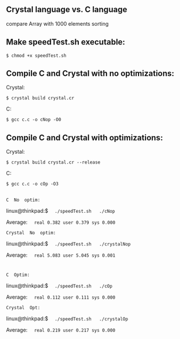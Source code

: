 ## Crystal language vs. C language
compare Array with 1000 elements sorting


## Make speedTest.sh executable:
```$ chmod +x speedTest.sh```

## Compile C and Crystal with no optimizations:
Crystal:

```$ crystal build crystal.cr```

C:

```$ gcc c.c -o cNop -O0```

## Compile C and Crystal with optimizations:
Crystal:

```$ crystal build crystal.cr --release```

C:

```$ gcc c.c -o cOp -O3```


##
##

`C  No  optim:`

linux@thinkpad:$ `  ./speedTest.sh   ./cNop` 

Average: ``  real 0.382 user 0.379 sys 0.000``

`Crystal  No  optim:`

linux@thinkpad:$ `  ./speedTest.sh   ./crystalNop` 

Average: ``  real 5.083 user 5.045 sys 0.001``
#
#

`C  Optim:`
                                                                                                       
linux@thinkpad:$ `  ./speedTest.sh   ./cOp`                         

Average: ``  real 0.112 user 0.111 sys 0.000``
` `


`Crystal  Opt:`
                                                                                                       
linux@thinkpad:$ `  ./speedTest.sh   ./crystalOp`                         

Average: ``  real 0.219 user 0.217 sys 0.000``
                                                                                                       

